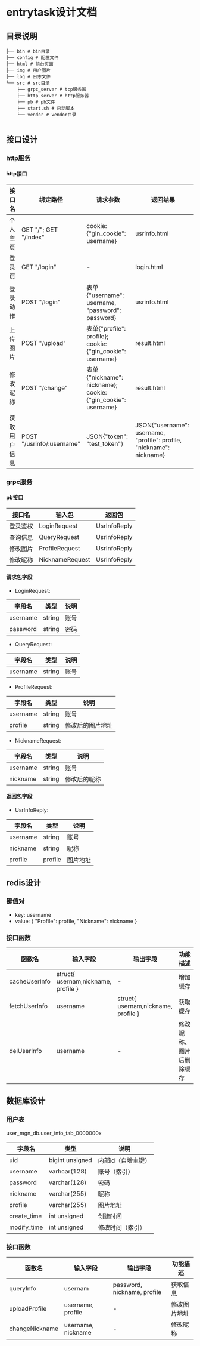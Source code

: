 # entrytask设计文档

## 目录说明
```
├── bin # bin目录
├── config # 配置文件
├── html # 前台页面
├── img # 用户图片
├── log # 日志文件
└── src # src目录
    ├── grpc_server # tcp服务器
    ├── http_server # http服务器
    ├── pb # pb文件
    ├── start.sh # 启动脚本
    └── vendor # vendor目录
    
```

## 接口设计

### http服务

#### http接口

接口名| 绑定路径 | 请求参数 | 返回结果
------|-----|------------|-------
个人主页| GET "/"; GET "/index"|cookie: {"gin_cookie": username}|usrinfo.html
登录页|GET "/login"|-|login.html
登录动作|POST "/login"|表单{"username": username, "password": password}|usrinfo.html
上传图片|POST "/upload"|表单{"profile": profile}; cookie: {"gin_cookie": username}|result.html
修改昵称|POST "/change"|表单{"nickname": nickname}; cookie: {"gin_cookie": username}|result.html
获取用户信息|POST "/usrinfo/:username"|JSON{"token": "test_token"}|JSON{"username": username, "profile": profile, "nickname": nickname}


### grpc服务

#### pb接口

接口名|输入包 | 返回包
------|-----|-------
登录鉴权|LoginRequest|UsrInfoReply
查询信息|QueryRequest|UsrInfoReply
修改图片|ProfileRequest|UsrInfoReply
修改昵称|NicknameRequest|UsrInfoReply

#### 请求包字段

- LoginRequest:

字段名 | 类型 | 说明
------|-----|----
username|string|账号
password|string|密码

- QueryRequest:

字段名 | 类型 | 说明
------|-----|----
username|string|账号

- ProfileRequest:

字段名 | 类型 | 说明
------|-----|----
username|string|账号
profile|string|修改后的图片地址

- NicknameRequest:

字段名 | 类型 | 说明
------|-----|----
username|string|账号
nickname|string|修改后的昵称

#### 返回包字段

- UsrInfoReply:

字段名 | 类型 | 说明
------|-----|----
username|string|账号
nickname|string|昵称
profile|profile|图片地址


## redis设计

### 键值对

- key: username
- value: { "Profile": profile, "Nickname": nickname }

### 接口函数

函数名 | 输入字段 | 输出字段 | 功能描述
------|---------|---------|-------
cacheUserInfo|struct{ usernam,nickname, profile }|-|增加缓存
fetchUserInfo|username|struct{ usernam,nickname, profile }|获取缓存
delUserInfo|username|-|修改昵称、图片后删除缓存


## 数据库设计

### 用户表

user_mgn_db.user_info_tab_0000000x

字段名 | 类型 | 说明
------|-----|----
uid|bigint unsigned|内部id（自增主键）
username|varhcar(128)|账号（索引）
password|varchar(128)|密码
nickname|varchar(255)|昵称
profile|varchar(255)|图片地址
create_time|int unsigned|创建时间
modify_time|int unsigned|修改时间（索引）

### 接口函数

函数名 | 输入字段 | 输出字段 | 功能描述
------|---------|---------|-------
queryInfo|usernam|password, nickname, profile|获取信息
uploadProfile|username, profile|-|修改图片地址
changeNickname|username, nickname|-|修改昵称
